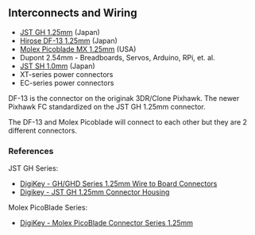 
## Interconnects and Wiring

- [JST GH 1.25mm](http://www.jst-mfg.com/product/detail_e.php?series=105) (Japan)
- [Hirose DF-13 1.25mm](https://www.hirose.com/product/series/DF13?lang=en) (Japan)
- [Molex Picoblade MX 1.25mm](https://www.molex.com/molex/products/family/picoblade) (USA)
- Dupont 2.54mm - Breadboards, Servos, Arduino, RPi, et. al.
- [JST SH 1.0mm](http://www.jst-mfg.com/product/detail_e.php?series=231) (Japan)
- XT-series power connectors
- EC-series power connectors
 
DF-13 is the connector on the originak 3DR/Clone Pixhawk.  The newer Pixhawk FC standardized on the JST GH 1.25mm connector.  

The DF-13 and Molex Picoblade will connect to each other but they are 2 different connectors.

### References

JST GH Series:
- [DigiKey - GH/GHD Series 1.25mm Wire to Board Connectors](https://www.digikey.com/en/ptm/j/jst-sales-america/ghghd-series-1-25mm-wire-to-board-connectors)
- [Digikey - JST GH 1.25mm Connector Housing](https://www.digikey.com/catalog/en/partgroup/gh-series/8397)

Molex PicoBlade Series:
- [DigiKey - Molex PicoBlade Connector Series 1.25mm](https://www.digikey.com/en/product-highlight/m/molex-connector/picoblade-connector-system)
